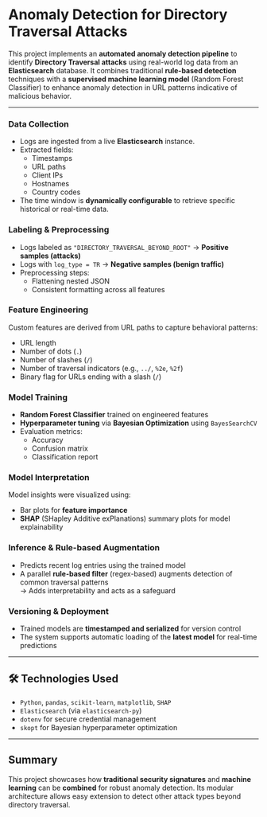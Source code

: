 #  Anomaly Detection for Directory Traversal Attacks

This project implements an **automated anomaly detection pipeline** to identify **Directory Traversal attacks** using real-world log data from an **Elasticsearch** database. It combines traditional **rule-based detection** techniques with a **supervised machine learning model** (Random Forest Classifier) to enhance anomaly detection in URL patterns indicative of malicious behavior.

---

###  Data Collection

- Logs are ingested from a live **Elasticsearch** instance.
- Extracted fields:
  - Timestamps
  - URL paths
  - Client IPs
  - Hostnames
  - Country codes
- The time window is **dynamically configurable** to retrieve specific historical or real-time data.

###  Labeling & Preprocessing

- Logs labeled as `"DIRECTORY_TRAVERSAL_BEYOND_ROOT"` → **Positive samples (attacks)**
- Logs with `log_type = TR` → **Negative samples (benign traffic)**
- Preprocessing steps:
  - Flattening nested JSON
  - Consistent formatting across all features

###  Feature Engineering

Custom features are derived from URL paths to capture behavioral patterns:

- URL length
- Number of dots (`.`)
- Number of slashes (`/`)
- Number of traversal indicators (e.g., `../`, `%2e`, `%2f`)
- Binary flag for URLs ending with a slash (`/`)

###  Model Training

- **Random Forest Classifier** trained on engineered features
- **Hyperparameter tuning** via **Bayesian Optimization** using `BayesSearchCV`
- Evaluation metrics:
  - Accuracy
  - Confusion matrix
  - Classification report

###  Model Interpretation

Model insights were visualized using:

- Bar plots for **feature importance**
- **SHAP** (SHapley Additive exPlanations) summary plots for model explainability

###  Inference & Rule-based Augmentation

- Predicts recent log entries using the trained model
- A parallel **rule-based filter** (regex-based) augments detection of common traversal patterns  
  → Adds interpretability and acts as a safeguard

###  Versioning & Deployment

- Trained models are **timestamped and serialized** for version control
- The system supports automatic loading of the **latest model** for real-time predictions

---

## 🛠 Technologies Used

- `Python`, `pandas`, `scikit-learn`, `matplotlib`, `SHAP`
- `Elasticsearch` (via `elasticsearch-py`)
- `dotenv` for secure credential management
- `skopt` for Bayesian hyperparameter optimization

---

##  Summary

This project showcases how **traditional security signatures** and **machine learning** can be **combined** for robust anomaly detection. Its modular architecture allows easy extension to detect other attack types beyond directory traversal.

